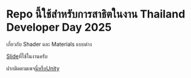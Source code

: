 # Repo นี้ใช้สำหรับการสาธิตในงาน Thailand Developer Day 2025

เกี่ยวกับ Shader และ Materials แบบต่าง

[Slide](https://docs.google.com/presentation/d/1MRYexkUSfND-c6x8bKcqGujGGYvgjgIgN3pRQvJzmxw/edit?usp=sharing)ที่ใช้ในงานครับ

ฝากติดตามเพจ[นี่หรือUnity](https://www.facebook.com/thisisunityth)
